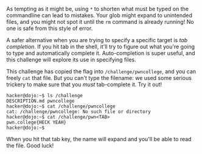 As tempting as it might be, using `*` to shorten what must be typed on the commandline can lead to mistakes.
Your glob might expand to unintended files, and you might not spot it until the `rm` command is already running!
No one is safe from this style of error.

A safer alternative when you are trying to specify a specific target is _tab completion_.
If you hit tab in the shell, it'll try to figure out what you're going to type and automatically complete it.
Auto-completion is super useful, and this challenge will explore its use in specifying files.

This challenge has copied the flag into `/challenge/pwncollege`, and you can freely `cat` that file.
But you can't type the filename: we used some serious trickery to make sure that you _must_ tab-complete it.
Try it out!

```console
hacker@dojo:~$ ls /challenge
DESCRIPTION.md pwncollege
hacker@dojo:~$ cat /challenge/pwncollege
cat: /challenge/pwncollege: No such file or directory
hacker@dojo:~$ cat /challenge/pwn<TAB>
pwn.college{HECK YEAH}
hacker@dojo:~$
```

When you hit that tab key, the name will expand and you'll be able to read the file.
Good luck!
